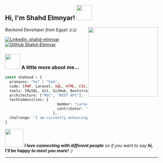 <h2> Hi, I'm Shahd Elmnyar! <img src="https://media.giphy.com/media/mGcNjsfWAjY5AEZNw6/giphy.gif" width="50"></h2>
<img align='right' src="https://media.giphy.com/media/ieyl9zmCjO4b4t6qoY/giphy.gif" width="230">
<p><em>Backend Developer from Egypt 🇪🇬</em></p>

[![Linkedin: shahd-elmnyar](https://img.shields.io/badge/-shahd--elmnyar-blue?style=flat-square&logo=Linkedin&logoColor=white)](https://www.linkedin.com/in/shahd-elmnyar/)
[![GitHub Shahd-Elmnyar](https://img.shields.io/github/followers/Shahd-Elmnyar?label=follow&style=social)](https://github.com/Shahd-Elmnyar)


### <img src="https://media.giphy.com/media/VgCDAzcKvsR6OM0uWg/giphy.gif" width="50"> A little more about me...  

```php
const shahood = {
  pronouns: "he" | "him",
  code: [PHP, Laravel, SQL, HTML, CSS, JavaScript],
  tools: [MySQL, Git, GitHub, Bootstrap, Composer],
  architecture: ["MVC", "REST API"],
  techCommunities: {
                        member: "Laravel Egypt",
                        contributor: "Open Source Projects"
                      },
  challenge: "I am currently enhancing my skills with advanced Laravel features and contributing to open-source projects"
}
```

<img src="https://media.giphy.com/media/LnQjpWaON8nhr21vNW/giphy.gif" width="60"> <em><b>I love connecting with different people</b> so if you want to say <b>hi, I'll be happy to meet you more!</b> :)</em>

---
